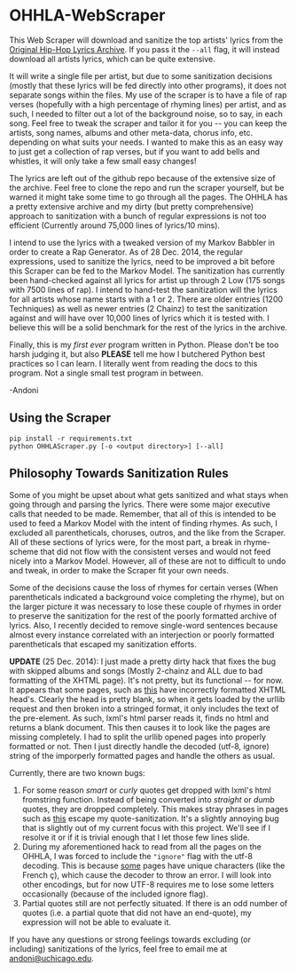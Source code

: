 # OHHLA-WebScraper

This Web Scraper will download and sanitize the top artists' lyrics from the [Original Hip-Hop Lyrics Archive](http://ohhla.com/). If you pass it the `--all` flag, it will instead download all artists lyrics, which can be quite extensive.

It will write a single file per artist, but due to some sanitization decisions (mostly that these lyrics will be fed directly into other programs), it does not separate songs within the files. My use of the scraper is to have a file of rap verses (hopefully with a high percentage of rhyming lines) per artist, and as such, I needed to filter out a lot of the background noise, so to say, in each song.  Feel free to tweak the scraper and tailor it for you -- you can keep the artists, song names, albums and other meta-data, chorus info, etc. depending on what suits your needs.  I wanted to make this as an easy way to just get a collection of rap verses, but if you want to add bells and whistles, it will only take a few small easy changes!

The lyrics are left out of the github repo because of the extensive size of the archive. Feel free to clone the repo and run the scraper yourself, but be warned it might take some time to go through all the pages. The OHHLA has a pretty extensive archive and my dirty (but pretty comprehensive) approach to sanitization with a bunch of regular expressions is not too efficient (Currently around 75,000 lines of lyrics/10 mins).

I intend to use the lyrics with a tweaked version of my Markov Babbler in order to create a Rap Generator. As of 28 Dec. 2014, the regular expressions, used to sanitize the lyrics, need to be improved a bit before this Scraper can be fed to the Markov Model. The sanitization has currently been hand-checked against all lyrics for artist up through 2 Low (175 songs with 7500 lines of rap). I intend to hand-test the sanitization will the lyrics for all artists whose name starts with a 1 or 2. There are older entries (1200 Techniques) as well as newer entries (2 Chainz) to test the sanitization against and will have over 10,000 lines of lyrics which it is tested with. I believe this will be a solid benchmark for the rest of the lyrics in the archive.

Finally, this is my *first ever* program written in Python. Please don't be too harsh judging it, but also **PLEASE** tell me how I butchered Python best practices so I can learn. I literally went from reading the docs to this program. Not a single small test program in between.

-Andoni

## Using the Scraper

```
pip install -r requirements.txt
python OHHLAScraper.py [-o <output directory>] [--all]
```

## Philosophy Towards Sanitization Rules

Some of you might be upset about what gets sanitized and what stays when going through and parsing the lyrics. There were some major executive calls that needed to be made. Remember, that all of this is intended to be used to feed a Markov Model with the intent of finding rhymes. As such, I excluded all parentheticals, choruses, outros, and the like from the Scraper. All of these sections of lyrics were, for the most part, a break in rhyme-scheme that did not flow with the consistent verses and would not feed nicely into a Markov Model. However, all of these are not to difficult to undo and tweak, in order to make the Scraper fit your own needs.

Some of the decisions cause the loss of rhymes for certain verses (When parentheticals indicated a background voice completing the rhyme), but on the larger picture it was necessary to lose these couple of rhymes in order to preserve the sanitization for the rest of the poorly formatted archive of lyrics. Also, I recently decided to remove single-word sentences because almost every instance correlated with an interjection or poorly formatted parentheticals that escaped my sanitization efforts.

**UPDATE** (25 Dec. 2014): I just made a pretty dirty hack that fixes the bug with skipped albums and songs (Mostly 2-chainz and ALL due to bad formatting of the XHTML page). It's not pretty, but its functional -- for now. It appears that some pages, such as [this](http://ohhla.com/anonymous/2_chainz/BOATS_2/36.2cz.txt) have incorrectly formatted XHTML head's. Clearly the head is pretty blank, so when it gets loaded by the urllib request and then broken into a stringed format, it only includes the text of the pre-element. As such, lxml's html parser reads it, finds no html and returns a blank document. This then causes it to look like the pages are missing completely. I had to split the urllib opened pages into properly formatted or not. Then I just directly handle the decoded (utf-8, ignore) string of the imporperly formatted pages and handle the others as usual.

Currently, there are two known bugs:

1. For some reason *smart* or *curly* quotes get dropped with lxml's html fromstring function. Instead of being converted into *straight* or *dumb* quotes, they are dropped completely. This makes stray phrases in pages such as [this](http://ohhla.com/anonymous/1st_infa/rm_bside/fourthof.1st.txt) escape my quote-sanitization. It's a slightly annoying bug that is slightly out of my current focus with this project. We'll see if I resolve it or if it is trivial enough that I let those few lines slide.
2. During my aforementioned hack to read from all the pages on the OHHLA, I was forced to include the `"ignore"` flag with the utf-8 decoding. This is because [some](http://ohhla.com/anonymous/2_chainz/BOATS_2/feds_wat.2cz.txt) pages have unique characters (like the French ç), which cause the decoder to throw an error. I will look into other encodings, but for now UTF-8 requires me to lose some letters occasionally (because of the included ignore flag).
3. Partial quotes still are not perfectly situated. If there is an odd number of quotes (i.e. a partial quote that did not have an end-quote), my expression will not be able to evaluate it.

If you have any questions or strong feelings towards excluding (or including) sanitizations of the lyrics, feel free to email me at [andoni@uchicago.edu](mailto:andoni@uchicago.edu).
